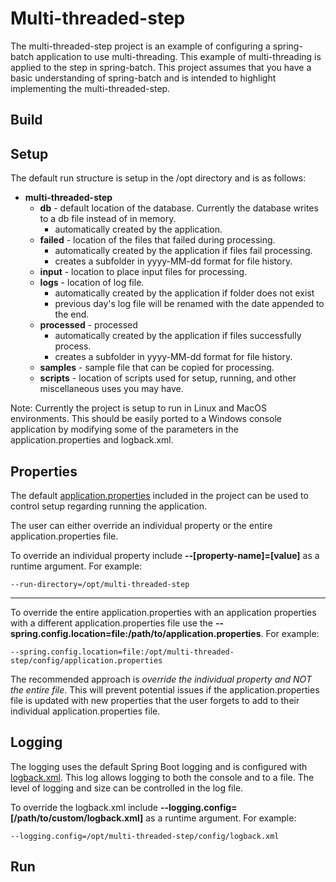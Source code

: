 # Multi-threaded-step
The multi-threaded-step project is an example of configuring a spring-batch application to use multi-threading. This example of multi-threading is applied to the step in spring-batch. This project assumes that you have a basic understanding of spring-batch and is intended to highlight implementing the multi-threaded-step. 

## Build

## Setup
The default run structure is setup in the /opt directory and is as follows:

* **multi-threaded-step**
  * **db** - default location of the database. Currently the database writes to a db file instead of in memory.
    * automatically created by the application.
  * **failed** - location of the files that failed during processing.
    * automatically created by the application if files fail processing.
    * creates a subfolder in yyyy-MM-dd format for file history.
  * **input** - location to place input files for processing.
  * **logs** - location of log file.
    * automatically created by the application if folder does not exist
    * previous day's log file will be renamed with the date appended to the end.
  * **processed** - processed
    * automatically created by the application if files successfully process.
    * creates a subfolder in yyyy-MM-dd format for file history.
  * **samples** - sample file that can be copied for processing.
  * **scripts** - location of scripts used for setup, running, and other miscellaneous uses you may have.

Note: Currently the project is setup to run in Linux and MacOS environments. This should be easily ported to a Windows console application by modifying some of the parameters in the application.properties and logback.xml.

## Properties
The default [application.properties](./src/main/resources/application.properties) included in the project can be used to control setup regarding running the application.

The user can either override an individual property or the entire application.properties file.

To override an individual property include **--[property-name]=[value]** as a runtime argument. For example:
```
--run-directory=/opt/multi-threaded-step
```

______

To override the entire application.properties with an application properties with a different application.properties file use the **--spring.config.location=file:/path/to/application.properties**. For example:
```
--spring.config.location=file:/opt/multi-threaded-step/config/application.properties
```

The recommended approach is *override the individual property and NOT the entire file*. This will prevent potential issues if the application.properties file is updated with new properties that the user forgets to add to their individual application.properties file.

## Logging
The logging uses the default Spring Boot logging and is configured with [logback.xml](./src/main/resources/logback.xml). This log allows logging to both the console and to a file. The level of logging and size can be controlled in the log file.

To override the logback.xml include **--logging.config=[/path/to/custom/logback.xml]** as a runtime argument. For example:
```
--logging.config=/opt/multi-threaded-step/config/logback.xml
```

## Run


